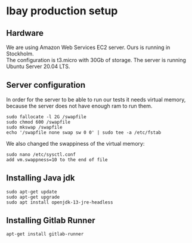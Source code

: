 # Ibay production setup

## Hardware  
We are using Amazon Web Services EC2 server.
Ours is running in Stockholm.  
The configuration is t3.micro with 30Gb of storage.
The server is running Ubuntu Server 20.04 LTS.

## Server configuration

In order for the server to be able to run our tests it needs
virtual memory, because the server does not have enough ram to run them.  
```
sudo fallocate -l 2G /swapfile
sudo chmod 600 /swapfile
sudo mkswap /swapfile
echo '/swapfile none swap sw 0 0' | sudo tee -a /etc/fstab
```
We also changed the swappiness of the virtual memory:  
```
sudo nano /etc/sysctl.conf
add vm.swappness=10 to the end of file
```  
## Installing Java jdk
```
sudo apt-get update
sudo apt-get upgrade
sudo apt install openjdk-13-jre-headless
```

## Installing Gitlab Runner
```
apt-get install gitlab-runner
```
